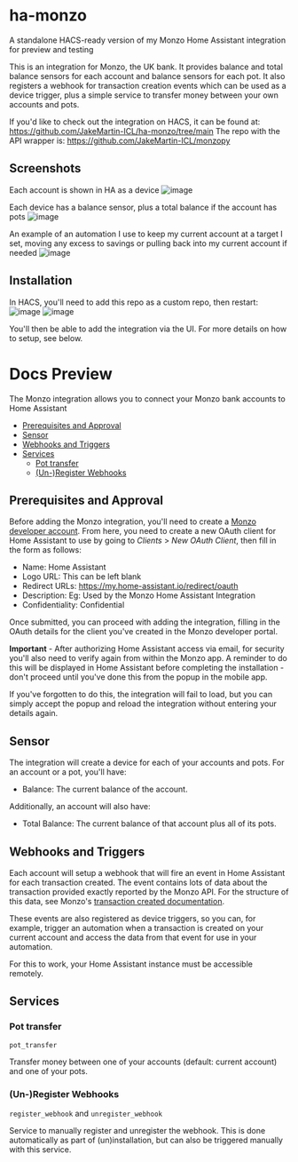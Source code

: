 # ha-monzo
A standalone HACS-ready version of my Monzo Home Assistant integration for preview and testing

This is an integration for Monzo, the UK bank. It provides balance and total balance sensors for each account and balance sensors for each pot. It also registers a webhook for transaction creation events which can be used as a device trigger, plus a simple service to transfer money between your own accounts and pots.

If you'd like to check out the integration on HACS, it can be found at: https://github.com/JakeMartin-ICL/ha-monzo/tree/main
The repo with the API wrapper is: https://github.com/JakeMartin-ICL/monzopy

## Screenshots
Each account is shown in HA as a device
![image](https://github.com/home-assistant/core/assets/15602977/c3ccfc14-441c-44c2-9dd3-34d9e076ee0d)

Each device has a balance sensor, plus a total balance if the account has pots
![image](https://github.com/home-assistant/core/assets/15602977/41e60ece-728e-4f9f-8db9-3fd45a5a0d0a)

An example of an automation I use to keep my current account at a target I set, moving any excess to savings or pulling back into my current account if needed
![image](https://github.com/home-assistant/core/assets/15602977/cd7069ff-1283-42bb-8634-300682214600)

## Installation

In HACS, you'll need to add this repo as a custom repo, then restart:
![image](https://github.com/JakeMartin-ICL/ha-monzo/assets/15602977/f0408ce4-034c-430b-813d-96c4f7d85744)
![image](https://github.com/JakeMartin-ICL/ha-monzo/assets/15602977/601cef4a-9c78-4daf-8ba8-5bea13015eed)

You'll then be able to add the integration via the UI. For more details on how to setup, see below.

# Docs Preview

The Monzo integration allows you to connect your Monzo bank accounts to Home Assistant

- [Prerequisites and Approval](#prerequisites-and-approval)
- [Sensor](#sensor)
- [Webhooks and Triggers](#webhooks-and-triggers)
- [Services](#services)
  - [Pot transfer](#pot-transfer)
  - [(Un-)Register Webhooks](#un-register-webhooks)

## Prerequisites and Approval

Before adding the Monzo integration, you'll need to create a [Monzo developer account](https://developers.monzo.com/). From here, you need to create a new OAuth client for Home Assistant to use by going to *Clients* > *New OAuth Client*, then fill in the form as follows:

- Name: Home Assistant
- Logo URL: This can be left blank
- Redirect URLs: <https://my.home-assistant.io/redirect/oauth>
- Description: Eg: Used by the Monzo Home Assistant Integration
- Confidentiality: Confidential

Once submitted, you can proceed with adding the integration, filling in the OAuth details for the client you've created in the Monzo developer portal.

**Important** - After authorizing Home Assistant access via email, for security you'll also need to verify again from within the Monzo app. A reminder to do this will be displayed in Home Assistant before completing the installation - don't proceed until you've done this from the popup in the mobile app.

If you've forgotten to do this, the integration will fail to load, but you can simply accept the popup and reload the integration without entering your details again.

## Sensor

The integration will create a device for each of your accounts and pots. For an account or a pot, you'll have:

- Balance: The current balance of the account.

Additionally, an account will also have:

- Total Balance: The current balance of that account plus all of its pots.

## Webhooks and Triggers

Each account will setup a webhook that will fire an event in Home Assistant for each transaction created. The event contains lots of data about the transaction provided exactly reported by the Monzo API. For the structure of this data, see Monzo's [transaction created documentation](https://docs.monzo.com/#transaction-created).

These events are also registered as device triggers, so you can, for example, trigger an automation when a transaction is created on your current account and access the data from that event for use in your automation.

<div class='note warning'>

For this to work, your Home Assistant instance must be accessible remotely.

</div>

## Services

### Pot transfer

`pot_transfer`

Transfer money between one of your accounts (default: current account) and one of your pots.

### (Un-)Register Webhooks

`register_webhook` and `unregister_webhook`

Service to manually register and unregister the webhook. This is done automatically as part of (un)installation, but can also be triggered manually with this service.




